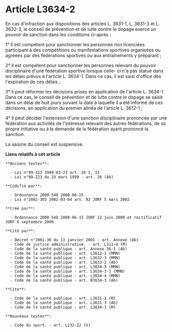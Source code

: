 # Article L3634-2

En cas d'infraction aux dispositions des articles L. 3631-1, L. 3631-3 et L. 3632-3, le conseil de prévention et de lutte
contre le dopage exerce un pouvoir de sanction dans les conditions ci-après :

1° Il est compétent pour sanctionner les personnes non licenciées participant à des compétitions ou manifestations sportives
organisées ou agréées par des fédérations sportives ou aux entraînements y préparant ;

2° Il est compétent pour sanctionner les personnes relevant du pouvoir disciplinaire d'une fédération sportive lorsque celle-
ci n'a pas statué dans les délais prévus à l'article L. 3634-1. Dans ce cas, il est saisi d'office dès l'expiration de ces
délais ;

3° Il peut réformer les décisions prises en application de l'article L. 3634-1. Dans ce cas, le conseil de prévention et de
lutte contre le dopage se saisit dans un délai de huit jours suivant la date à laquelle il a été informé de ces décisions, en
application du premier alinéa de l'article L. 3612-1 ;

4° Il peut décider l'extension d'une sanction disciplinaire prononcée par une fédération aux activités de l'intéressé
relevant des autres fédérations, de sa propre initiative ou à la demande de la fédération ayant prononcé la sanction.

La saisine du conseil est suspensive.

**Liens relatifs à cet article**

	**Anciens textes**:

	  - Loi n°99-223 1999-03-23 art. 26 I, II
	  - Loi n°99-223 du 23 mars 1999 - art. 26 (Ab)

	**Codifié par**:

	  - Ordonnance 2000-548 2000-06-15
	  - Loi n°2002-303 2002-03-04 art. 92 JORF 5 mars 2002

	**Créé par**:

	  - Ordonnance 2000-548 2000-06-15 JORF 22 juin 2000 et rectificatif JORF 6 septembre 2000

	**Cité par**:

	  - Décret n°2001-36 du 11 janvier 2001 - art. Annexe (Ab)
	  - Code de justice administrative. - art. L311-4 (M)
	  - Code de la santé publique - art. Annexe 36-1 (Ab)
	  - Code de la santé publique - art. L3612-1 (MMN)
	  - Code de la santé publique - art. L3632-3 (MMN)
	  - Code de la santé publique - art. L3633-2 (Ab)
	  - Code de la santé publique - art. L3634-3 (MMN)
	  - Code de la santé publique - art. L3634-3-1 (MMN)
	  - Code de la santé publique - art. L3634-4 (MMN)
	  - Code de la santé publique - art. R3634-3 (Ab)

	**Cite**:

	  - Code de la santé publique - art. L3631-1 (M)
	  - Code de la santé publique - art. L3631-3 (Ab)
	  - Code de la santé publique - art. L3634-1 (M)

	**Nouveaux textes**:

	  - Code du sport. - art. L232-22 (V)
